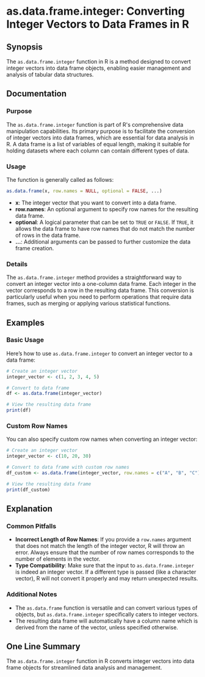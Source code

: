 <!--
Meta Description: # as.data.frame.integer: Converting Integer Vectors to Data Frames in R ## Synopsis The `as.data.frame.integer` function in R is a method designed to ...
Meta Keywords: data, frame, integer, row, vector
-->

# as.data.frame.integer: Converting Integer Vectors to Data Frames in R

## Synopsis
The `as.data.frame.integer` function in R is a method designed to convert integer vectors into data frame objects, enabling easier management and analysis of tabular data structures.

## Documentation
### Purpose
The `as.data.frame.integer` function is part of R's comprehensive data manipulation capabilities. Its primary purpose is to facilitate the conversion of integer vectors into data frames, which are essential for data analysis in R. A data frame is a list of variables of equal length, making it suitable for holding datasets where each column can contain different types of data.

### Usage
The function is generally called as follows:

```R
as.data.frame(x, row.names = NULL, optional = FALSE, ...)
```

- **x**: The integer vector that you want to convert into a data frame.
- **row.names**: An optional argument to specify row names for the resulting data frame.
- **optional**: A logical parameter that can be set to `TRUE` or `FALSE`. If `TRUE`, it allows the data frame to have row names that do not match the number of rows in the data frame.
- **...**: Additional arguments can be passed to further customize the data frame creation.

### Details
The `as.data.frame.integer` method provides a straightforward way to convert an integer vector into a one-column data frame. Each integer in the vector corresponds to a row in the resulting data frame. This conversion is particularly useful when you need to perform operations that require data frames, such as merging or applying various statistical functions.

## Examples
### Basic Usage
Here’s how to use `as.data.frame.integer` to convert an integer vector to a data frame:

```R
# Create an integer vector
integer_vector <- c(1, 2, 3, 4, 5)

# Convert to data frame
df <- as.data.frame(integer_vector)

# View the resulting data frame
print(df)
```

### Custom Row Names
You can also specify custom row names when converting an integer vector:

```R
# Create an integer vector
integer_vector <- c(10, 20, 30)

# Convert to data frame with custom row names
df_custom <- as.data.frame(integer_vector, row.names = c("A", "B", "C"))

# View the resulting data frame
print(df_custom)
```

## Explanation
### Common Pitfalls
- **Incorrect Length of Row Names**: If you provide a `row.names` argument that does not match the length of the integer vector, R will throw an error. Always ensure that the number of row names corresponds to the number of elements in the vector.
- **Type Compatibility**: Make sure that the input to `as.data.frame.integer` is indeed an integer vector. If a different type is passed (like a character vector), R will not convert it properly and may return unexpected results.

### Additional Notes
- The `as.data.frame` function is versatile and can convert various types of objects, but `as.data.frame.integer` specifically caters to integer vectors.
- The resulting data frame will automatically have a column name which is derived from the name of the vector, unless specified otherwise.

## One Line Summary
The `as.data.frame.integer` function in R converts integer vectors into data frame objects for streamlined data analysis and management.